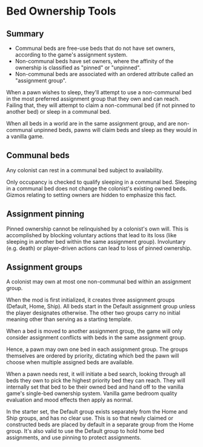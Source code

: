 # Bed Ownership Tools

## Summary
- Communal beds are free-use beds that do not have set owners, according to the game's assignment system.
- Non-communal beds have set owners, where the affinity of the ownership is classified as "pinned" or "unpinned".
- Non-communal beds are associated with an ordered attribute called an "assignment group".

When a pawn wishes to sleep, they'll attempt to use a non-communal bed in the most preferred assignment group that they own and can reach. Failing that, they will attempt to claim a non-communal bed (if not pinned to another bed) or sleep in a communal bed.

When all beds in a world are in the same assignment group, and are non-communal unpinned beds, pawns will claim beds and sleep as they would in a vanilla game.

## Communal beds
Any colonist can rest in a communal bed subject to availability.

Only occupancy is checked to qualify sleeping in a communal bed. Sleeping in a communal bed does not change the colonist's existing owned beds. Gizmos relating to setting owners are hidden to emphasize this fact.

## Assignment pinning
Pinned ownership cannot be relinquished by a colonist's own will. This is accomplished by blocking voluntary actions that lead to its loss (like sleeping in another bed within the same assignment group). Involuntary (e.g. death) or player-driven actions can lead to loss of pinned ownership.

## Assignment groups
A colonist may own at most one non-communal bed within an assignment group.

When the mod is first initialized, it creates three assignment groups (Default, Home, Ship). All beds start in the Default assignment group unless the player designates otherwise. The other two groups carry no initial meaning other than serving as a starting template.

When a bed is moved to another assignment group, the game will only consider assignment conflicts with beds in the same assignment group.

Hence, a pawn may own one bed in each assignment group. The groups themselves are ordered by priority, dictating which bed the pawn will choose when multiple assigned beds are available.

When a pawn needs rest, it will initiate a bed search, looking through all beds they own to pick the highest priority bed they can reach. They will internally set that bed to be their owned bed and hand off to the vanilla game's single-bed ownership system. Vanilla game bedroom quality evaluation and mood effects then apply as normal.

In the starter set, the Default group exists separately from the Home and Ship groups, and has no clear use. This is so that newly claimed or constructed beds are placed by default in a separate group from the Home group. It's also valid to use the Default group to hold home bed assignments, and use pinning to protect assignments.
